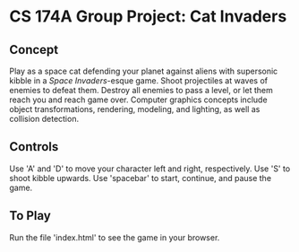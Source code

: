 # CS 174A Group Project: Cat Invaders
## Concept
Play as a space cat defending your planet against aliens with supersonic kibble in a *Space Invaders*-esque game. Shoot projectiles at waves of enemies to defeat them. Destroy all enemies to pass a level, or let them reach you and reach game over. Computer graphics concepts include object transformations, rendering, modeling, and lighting, as well as collision detection. 

## Controls
Use 'A' and 'D' to move your character left and right, respectively. Use 'S' to shoot kibble upwards. Use 'spacebar' to start, continue, and pause the game. 

## To Play
Run the file 'index.html' to see the game in your browser. 
